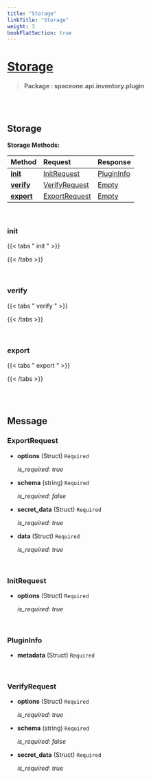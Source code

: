```yaml
---
title: "Storage"
linkTitle: "Storage"
weight: 3
bookFlatSection: true
---
```

# [Storage](#Storage)



>  **Package : spaceone.api.inventory.plugin**

<br>
<br>

## Storage


**Storage Methods:**


| Method | Request | Response |
| :----- | :-------- | :-------- |
| [**init**](./Storage#init) | [InitRequest](Storage#initrequest) | [PluginInfo](./Storage#plugininfo) |
| [**verify**](./Storage#verify) | [VerifyRequest](Storage#verifyrequest) | [Empty](./Storage#empty) |
| [**export**](./Storage#export) | [ExportRequest](Storage#exportrequest) | [Empty](./Storage#empty) |



    
<br>

### init




 {{< tabs " init " >}}




{{< /tabs >}}

    
<br>

### verify




 {{< tabs " verify " >}}




{{< /tabs >}}

    
<br>

### export




 {{< tabs " export " >}}




{{< /tabs >}}

    


<br>
<br>

## Message



### ExportRequest
* **options** (Struct)  `Required` 

  *is_required: true*

    
* **schema** (string)  `Required` 

  *is_required: false*

    
* **secret_data** (Struct)  `Required` 

  *is_required: true*

    
* **data** (Struct)  `Required` 

  *is_required: true*

    <br>

### InitRequest
* **options** (Struct)  `Required` 

  *is_required: true*

    <br>

### PluginInfo
* **metadata** (Struct)  `Required` 

    <br>

### VerifyRequest
* **options** (Struct)  `Required` 

  *is_required: true*

    
* **schema** (string)  `Required` 

  *is_required: false*

    
* **secret_data** (Struct)  `Required` 

  *is_required: true*

    <br>
